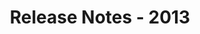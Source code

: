 ﻿---
title: Release Notes - 2013
articleTitle: Release Notes - 2013
linktitle: Release Notes - 2013
description: "Release Notes - 2013 – learn about the latest updates and fixes."
type: docs
weight: 70
url: /sharepoint/release-notes-2013/
---



